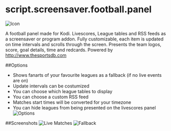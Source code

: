 # script.screensaver.football.panel
![Icon](https://raw.githubusercontent.com/enen92/script.screensaver.football.panel/master/icon.png)

A football panel made for Kodi.
Livescores, League tables and RSS feeds as a screensaver or program addon. Fully customizable, each item is updated on time intervals and scrolls through the screen. Presents the team logos, score, goal details, time and redcards.
Powered by http://www.thesportsdb.com

##Options

* Shows fanarts of your favourite leagues as a fallback (if no live events are on)
* Update intervals can be costumized
* You can choose which league tables to display
* You can choose a custom RSS feed
* Matches start times will be converted for your timezone
* You can hide leagues from being presented on the livescores panel
![Options](http://s17.postimg.org/j10c1p3b3/footballpanel_ignoreleages.png)

##Screenshots
![Live Matches](http://s17.postimg.org/58lx62cjj/footballpanel_livegames.png)
![Fallback](http://s17.postimg.org/vuydv1gqn/footballpanel_nolivegames.png)
